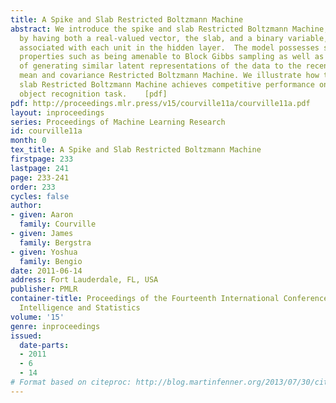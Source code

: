 ```yaml
---
title: A Spike and Slab Restricted Boltzmann Machine
abstract: We introduce the spike and slab Restricted Boltzmann Machine, characterized
  by having both a real-valued vector, the slab, and a binary variable, the spike,
  associated with each unit in the hidden layer.  The model possesses some practical
  properties such as being amenable to Block Gibbs sampling as well as being capable
  of generating similar latent representations of the data to the recently introduced
  mean and covariance Restricted Boltzmann Machine. We illustrate how the spike and
  slab Restricted Boltzmann Machine achieves competitive performance on the CIFAR-10
  object recognition task.    [pdf]
pdf: http://proceedings.mlr.press/v15/courville11a/courville11a.pdf
layout: inproceedings
series: Proceedings of Machine Learning Research
id: courville11a
month: 0
tex_title: A Spike and Slab Restricted Boltzmann Machine
firstpage: 233
lastpage: 241
page: 233-241
order: 233
cycles: false
author:
- given: Aaron
  family: Courville
- given: James
  family: Bergstra
- given: Yoshua
  family: Bengio
date: 2011-06-14
address: Fort Lauderdale, FL, USA
publisher: PMLR
container-title: Proceedings of the Fourteenth International Conference on Artificial
  Intelligence and Statistics
volume: '15'
genre: inproceedings
issued:
  date-parts:
  - 2011
  - 6
  - 14
# Format based on citeproc: http://blog.martinfenner.org/2013/07/30/citeproc-yaml-for-bibliographies/
---
```

